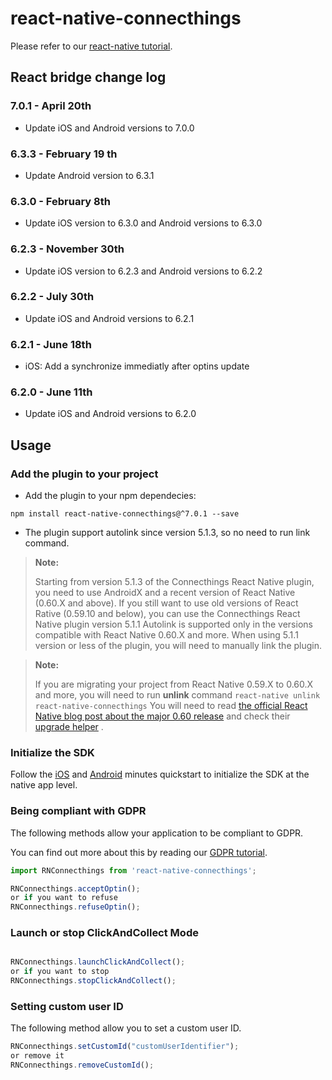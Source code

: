 # react-native-connecthings

Please refer to our [react-native tutorial](https://docs.herow.io/sdk/6.2/ios/cross-platform-react-native.html).

## React bridge change log
### 7.0.1 - April 20th
- Update iOS and Android versions to 7.0.0

### 6.3.3 - February 19 th
- Update Android version to 6.3.1

### 6.3.0 - February 8th
- Update iOS version to 6.3.0 and Android versions to 6.3.0

### 6.2.3 - November 30th
- Update iOS version to 6.2.3 and Android versions to 6.2.2

### 6.2.2 - July 30th
- Update iOS and Android versions to 6.2.1

### 6.2.1 - June 18th
- iOS: Add a synchronize immediatly after optins update

### 6.2.0 - June 11th
- Update iOS and Android versions to 6.2.0

## Usage

### Add the plugin to your project

* Add the plugin to your npm dependecies:
```
npm install react-native-connecthings@^7.0.1 --save
```

* The plugin support autolink since version 5.1.3, so no need to run link command.

>**Note:**
>
> Starting from version 5.1.3 of the Connecthings React Native plugin, you need to use AndroidX and a recent version of React Native (0.60.X and above).
> If you still want to use old versions of React Rative (0.59.10 and below), you can use the Connecthings React Native plugin version 5.1.1
> Autolink is supported only in the versions compatible with React Native 0.60.X and more. When using 5.1.1 version or less of the plugin, you will need to manually link the plugin.  
<!--{blockquote:.note}-->

>**Note:**
>
> If you are migrating your project from React Native 0.59.X to 0.60.X and more, you will need to run **unlink** command
> `react-native unlink react-native-connecthings`
> You will need to read [the official React Native blog post about the major 0.60 release](https://facebook.github.io/react-native/blog/2019/07/03/version-60) and check their [upgrade helper](https://react-native-community.github.io/upgrade-helper/?from=0.59.10&to=0.61.4) .
<!--{blockquote:.note}-->
### Initialize the SDK

Follow the [iOS](https://github.com/herowio/herow-sdk-ios/blob/main/README.md) and [Android](https://github.com/herowio/herow-sdk-android/blob/main/README.md) minutes quickstart to initialize the SDK
at the native app level.


### Being compliant with GDPR

The following methods allow your application to be compliant to GDPR.

You can find out more about this by reading our [GDPR tutorial](being-compliant-with-gdpr.html).

```javascript
import RNConnecthings from 'react-native-connecthings';

RNConnecthings.acceptOptin();
or if you want to refuse
RNConnecthings.refuseOptin();

```
### Launch or stop ClickAndCollect Mode
```javascript

RNConnecthings.launchClickAndCollect();
or if you want to stop
RNConnecthings.stopClickAndCollect();

```

### Setting custom user ID

The following method allow you to set a custom user ID.
```javascript
RNConnecthings.setCustomId("customUserIdentifier");
or remove it 
RNConnecthings.removeCustomId();
```



